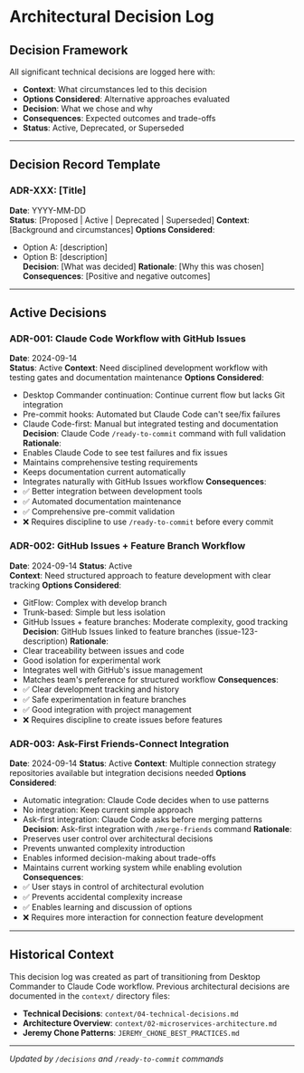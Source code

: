 # Architectural Decision Log

## Decision Framework

All significant technical decisions are logged here with:
- **Context**: What circumstances led to this decision
- **Options Considered**: Alternative approaches evaluated  
- **Decision**: What we chose and why
- **Consequences**: Expected outcomes and trade-offs
- **Status**: Active, Deprecated, or Superseded

---

## Decision Record Template

### ADR-XXX: [Title]
**Date**: YYYY-MM-DD  
**Status**: [Proposed | Active | Deprecated | Superseded]
**Context**: [Background and circumstances]
**Options Considered**: 
- Option A: [description]
- Option B: [description]  
**Decision**: [What was decided]
**Rationale**: [Why this was chosen]
**Consequences**: [Positive and negative outcomes]

---

## Active Decisions

### ADR-001: Claude Code Workflow with GitHub Issues
**Date**: 2024-09-14  
**Status**: Active
**Context**: Need disciplined development workflow with testing gates and documentation maintenance
**Options Considered**:
- Desktop Commander continuation: Continue current flow but lacks Git integration
- Pre-commit hooks: Automated but Claude Code can't see/fix failures  
- Claude Code-first: Manual but integrated testing and documentation
**Decision**: Claude Code `/ready-to-commit` command with full validation
**Rationale**: 
- Enables Claude Code to see test failures and fix issues
- Maintains comprehensive testing requirements
- Keeps documentation current automatically
- Integrates naturally with GitHub Issues workflow
**Consequences**: 
- ✅ Better integration between development tools
- ✅ Automated documentation maintenance  
- ✅ Comprehensive pre-commit validation
- ❌ Requires discipline to use `/ready-to-commit` before every commit

### ADR-002: GitHub Issues + Feature Branch Workflow
**Date**: 2024-09-14
**Status**: Active  
**Context**: Need structured approach to feature development with clear tracking
**Options Considered**:
- GitFlow: Complex with develop branch
- Trunk-based: Simple but less isolation
- GitHub Issues + feature branches: Moderate complexity, good tracking
**Decision**: GitHub Issues linked to feature branches (issue-123-description)
**Rationale**:
- Clear traceability between issues and code
- Good isolation for experimental work
- Integrates well with GitHub's issue management
- Matches team's preference for structured workflow
**Consequences**:
- ✅ Clear development tracking and history
- ✅ Safe experimentation in feature branches
- ✅ Good integration with project management  
- ❌ Requires discipline to create issues before features

### ADR-003: Ask-First Friends-Connect Integration
**Date**: 2024-09-14
**Status**: Active
**Context**: Multiple connection strategy repositories available but integration decisions needed
**Options Considered**:
- Automatic integration: Claude Code decides when to use patterns
- No integration: Keep current simple approach
- Ask-first integration: Claude Code asks before merging patterns
**Decision**: Ask-first integration with `/merge-friends` command
**Rationale**:
- Preserves user control over architectural decisions
- Prevents unwanted complexity introduction
- Enables informed decision-making about trade-offs
- Maintains current working system while enabling evolution
**Consequences**:
- ✅ User stays in control of architectural evolution
- ✅ Prevents accidental complexity increase
- ✅ Enables learning and discussion of options
- ❌ Requires more interaction for connection feature development

---

## Historical Context

This decision log was created as part of transitioning from Desktop Commander to Claude Code workflow. Previous architectural decisions are documented in the `context/` directory files:

- **Technical Decisions**: `context/04-technical-decisions.md`
- **Architecture Overview**: `context/02-microservices-architecture.md`  
- **Jeremy Chone Patterns**: `JEREMY_CHONE_BEST_PRACTICES.md`

---

*Updated by `/decisions` and `/ready-to-commit` commands*
